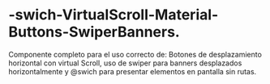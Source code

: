 # -swich-VirtualScroll-Material-Buttons-SwiperBanners.
Componente completo para el uso correcto de: Botones de desplazamiento horizontal con virtual Scroll, uso de swiper para banners desplazados horizontalmente y @swich para presentar elementos en pantalla  sin rutas.
